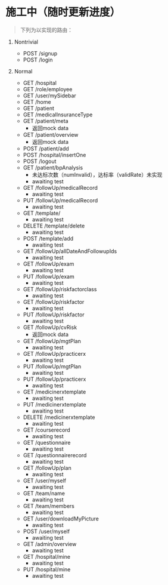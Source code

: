 # 施工中（随时更新进度）
> 下列为以实现的路由：

1. Nontrivial
    - POST /signup
    - POST /login

2. Normal
    - GET /hospital
    - GET /role/employee
    - GET /user/mySidebar
    - GET /home
    - GET /patient
    - GET /medicalInsuranceType
    - GET /patient/meta
        - 返回mock data
    - GET /patient/overview
        - 返回mock data
    - POST /patient/add
    - POST /hospital/insertOne
    - POST /logout
    - GET /patient/bpAnalysis
        - 未达标次数（numInvalid），达标率（validRate）未实现
        - awaiting test
    - GET /followUp/medicalRecord
        - awaiting test
    - PUT /followUp/medicalRecord
        - awaiting test
    - GET /template/
        - awaiting test
    - DELETE /template/delete
        - awaiting test
    - POST /template/add
        - awaiting test
    - GET /followUp/allDateAndFollowupIds
        - awaiting test
    - GET /followUp/exam
        - awaiting test
    - PUT /followUp/exam
        - awaiting test
    - GET /followUp/riskfactorclass
        - awaiting test
    - GET /followUp/riskfactor
        - awaiting test
    - PUT /followUp/riskfactor
        - awaiting test
    - GET /followUp/cvRisk
        - 返回mock data
    - GET /followUp/mgtPlan
        - awaiting test
    - GET /followUp/practicerx
        - awaiting test
    - PUT /followUp/mgtPlan
        - awaiting test
    - PUT /followUp/practicerx
        - awaiting test
    - GET /medicinerxtemplate
        - awaiting test
    - PUT /medicinerxtemplate
        - awaiting test
    - DELETE /medicinerxtemplate
        - awaiting test
    - GET /courserecord
        - awaiting test
    - GET /questionnaire
        - awaiting test    
    - GET /questionnairerecord
        - awaiting test
    - GET /followUp/plan
        - awaiting test
    - GET /user/myself
        - awaiting test
    - GET /team/name
        - awaiting test
    - GET /team/members
        - awaiting test
    - GET /user/downloadMyPicture
        - awaiting test
    - POST /user/myself
        - awaiting test
    - GET /admin/overview
        - awaiting test
    - GET /hospital/mine
        - awaiting test
    - PUT /hospital/mine
        - awaiting test
        